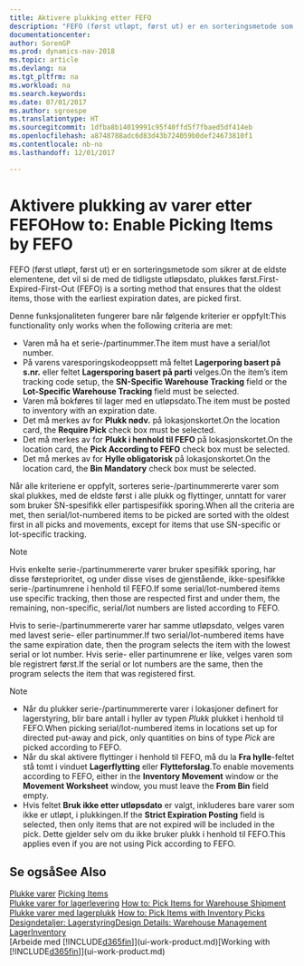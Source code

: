 ```yaml
---
title: Aktivere plukking etter FEFO
description: "FEFO (først utløpt, først ut) er en sorteringsmetode som sikrer at de eldste elementene, det vil si de med de tidligste utløpsdato, plukkes først."
documentationcenter: 
author: SorenGP
ms.prod: dynamics-nav-2018
ms.topic: article
ms.devlang: na
ms.tgt_pltfrm: na
ms.workload: na
ms.search.keywords: 
ms.date: 07/01/2017
ms.author: sgroespe
ms.translationtype: HT
ms.sourcegitcommit: 1dfba8b14019991c95f40ffd5f7fbaed5df414eb
ms.openlocfilehash: a8748788adc6d83d43b724059b0def24673810f1
ms.contentlocale: nb-no
ms.lasthandoff: 12/01/2017

---
```

# <a name="how-to-enable-picking-items-by-fefo"></a><span data-ttu-id="3a0a3-103">Aktivere plukking av varer etter FEFO</span><span class="sxs-lookup"><span data-stu-id="3a0a3-103">How to: Enable Picking Items by FEFO</span></span>
<span data-ttu-id="3a0a3-104">FEFO (først utløpt, først ut) er en sorteringsmetode som sikrer at de eldste elementene, det vil si de med de tidligste utløpsdato, plukkes først.</span><span class="sxs-lookup"><span data-stu-id="3a0a3-104">First-Expired-First-Out (FEFO) is a sorting method that ensures that the oldest items, those with the earliest expiration dates, are picked first.</span></span>  

 <span data-ttu-id="3a0a3-105">Denne funksjonaliteten fungerer bare når følgende kriterier er oppfylt:</span><span class="sxs-lookup"><span data-stu-id="3a0a3-105">This functionality only works when the following criteria are met:</span></span>  

-   <span data-ttu-id="3a0a3-106">Varen må ha et serie-/partinummer.</span><span class="sxs-lookup"><span data-stu-id="3a0a3-106">The item must have a serial/lot number.</span></span>  
-   <span data-ttu-id="3a0a3-107">På varens varesporingskodeoppsett må feltet **Lagerporing basert på s.nr.** eller feltet **Lagersporing basert på parti** velges.</span><span class="sxs-lookup"><span data-stu-id="3a0a3-107">On the item’s item tracking code setup, the **SN-Specific Warehouse Tracking** field or the **Lot-Specific Warehouse Tracking** field must be selected.</span></span>  
-   <span data-ttu-id="3a0a3-108">Varen må bokføres til lager med en utløpsdato.</span><span class="sxs-lookup"><span data-stu-id="3a0a3-108">The item must be posted to inventory with an expiration date.</span></span>  
-   <span data-ttu-id="3a0a3-109">Det må merkes av for **Plukk nødv.** på lokasjonskortet.</span><span class="sxs-lookup"><span data-stu-id="3a0a3-109">On the location card, the **Require Pick** check box must be selected.</span></span>  
-   <span data-ttu-id="3a0a3-110">Det må merkes av for **Plukk i henhold til FEFO** på lokasjonskortet.</span><span class="sxs-lookup"><span data-stu-id="3a0a3-110">On the location card, the **Pick According to FEFO** check box must be selected.</span></span>  
-   <span data-ttu-id="3a0a3-111">Det må merkes av for **Hylle obligatorisk** på lokasjonskortet.</span><span class="sxs-lookup"><span data-stu-id="3a0a3-111">On the location card, the **Bin Mandatory** check box must be selected.</span></span>  

 <span data-ttu-id="3a0a3-112">Når alle kriteriene er oppfylt, sorteres serie-/partinummererte varer som skal plukkes, med de eldste først i alle plukk og flyttinger, unntatt for varer som bruker SN-spesifikk eller partispesifikk sporing.</span><span class="sxs-lookup"><span data-stu-id="3a0a3-112">When all the criteria are met, then serial/lot-numbered items to be picked are sorted with the oldest first in all picks and movements, except for items that use SN-specific or lot-specific tracking.</span></span>  

> [!NOTE]  
>  <span data-ttu-id="3a0a3-113">Hvis enkelte serie-/partinummererte varer bruker spesifikk sporing, har disse førsteprioritet, og under disse vises de gjenstående, ikke-spesifikke serie-/partinumrene i henhold til FEFO.</span><span class="sxs-lookup"><span data-stu-id="3a0a3-113">If some serial/lot-numbered items use specific tracking, then those are respected first and under them, the remaining, non-specific, serial/lot numbers are listed according to FEFO.</span></span>  

 <span data-ttu-id="3a0a3-114">Hvis to serie-/partinummererte varer har samme utløpsdato, velges varen med lavest serie- eller partinummer.</span><span class="sxs-lookup"><span data-stu-id="3a0a3-114">If two serial/lot-numbered items have the same expiration date, then the program selects the item with the lowest serial or lot number.</span></span> <span data-ttu-id="3a0a3-115">Hvis serie- eller partinumrene er like, velges varen som ble registrert først.</span><span class="sxs-lookup"><span data-stu-id="3a0a3-115">If the serial or lot numbers are the same, then the program selects the item that was registered first.</span></span>  

> [!NOTE]  
>  -   <span data-ttu-id="3a0a3-116">Når du plukker serie-/partinummererte varer i lokasjoner definert for lagerstyring, blir bare antall i hyller av typen *Plukk* plukket i henhold til FEFO.</span><span class="sxs-lookup"><span data-stu-id="3a0a3-116">When picking serial/lot-numbered items in locations set up for directed put-away and pick, only quantities on bins of type *Pick* are picked according to FEFO.</span></span>  
> -   <span data-ttu-id="3a0a3-117">Når du skal aktivere flyttinger i henhold til FEFO, må du la **Fra hylle**-feltet stå tomt i vinduet **Lagerflytting** eller **Flytteforslag**.</span><span class="sxs-lookup"><span data-stu-id="3a0a3-117">To enable movements according to FEFO, either in the **Inventory Movement** window or the **Movement Worksheet** window, you must leave the **From Bin** field empty.</span></span>  
> -   <span data-ttu-id="3a0a3-118">Hvis feltet **Bruk ikke etter utløpsdato** er valgt, inkluderes bare varer som ikke er utløpt, i plukkingen.</span><span class="sxs-lookup"><span data-stu-id="3a0a3-118">If the **Strict Expiration Posting** field is selected, then only items that are not expired will be included in the pick.</span></span> <span data-ttu-id="3a0a3-119">Dette gjelder selv om du ikke bruker plukk i henhold til FEFO.</span><span class="sxs-lookup"><span data-stu-id="3a0a3-119">This applies even if you are not using Pick according to FEFO.</span></span>  

## <a name="see-also"></a><span data-ttu-id="3a0a3-120">Se også</span><span class="sxs-lookup"><span data-stu-id="3a0a3-120">See Also</span></span>  
<span data-ttu-id="3a0a3-121">[Plukke varer](warehouse-pick-items.md) </span><span class="sxs-lookup"><span data-stu-id="3a0a3-121">[Picking Items](warehouse-pick-items.md) </span></span>  
<span data-ttu-id="3a0a3-122">[Plukke varer for lagerlevering](warehouse-how-to-pick-items-for-warehouse-shipment.md) </span><span class="sxs-lookup"><span data-stu-id="3a0a3-122">[How to: Pick Items for Warehouse Shipment](warehouse-how-to-pick-items-for-warehouse-shipment.md) </span></span>  
<span data-ttu-id="3a0a3-123">[Plukke varer med lagerplukk](warehouse-how-to-pick-items-with-inventory-picks.md) </span><span class="sxs-lookup"><span data-stu-id="3a0a3-123">[How to: Pick Items with Inventory Picks](warehouse-how-to-pick-items-with-inventory-picks.md) </span></span>  
[<span data-ttu-id="3a0a3-124">Designdetaljer: Lagerstyring</span><span class="sxs-lookup"><span data-stu-id="3a0a3-124">Design Details: Warehouse Management</span></span>](design-details-warehouse-management.md)  
[<span data-ttu-id="3a0a3-125">Lager</span><span class="sxs-lookup"><span data-stu-id="3a0a3-125">Inventory</span></span>](inventory-manage-inventory.md)  
<span data-ttu-id="3a0a3-126">[Arbeide med [!INCLUDE[d365fin](includes/d365fin_md.md)]](ui-work-product.md)</span><span class="sxs-lookup"><span data-stu-id="3a0a3-126">[Working with [!INCLUDE[d365fin](includes/d365fin_md.md)]](ui-work-product.md)</span></span>

